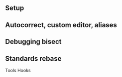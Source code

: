 Setup
---
Autocorrect, custom editor, aliases
---
Debugging
bisect
---
Standards
rebase
---
Tools
Hooks
